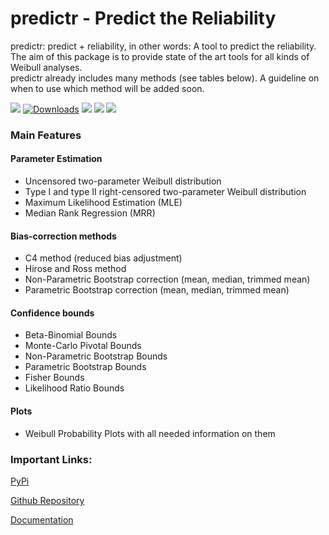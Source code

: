 # predictr - Predict the Reliability

predictr: predict + reliability, in other words: A tool to predict the reliability.<br>
The aim of this package is to provide state of the art tools for all kinds of Weibull analyses. <br>
predictr already includes many methods (see tables below). A guideline on when to use which method will be added soon.

![](https://img.shields.io/pypi/v/predictr?color=blue&style=flat&label=pypi)
[![Downloads](https://pepy.tech/badge/predictr)](https://pepy.tech/project/predictr)
![](https://img.shields.io/pypi/pyversions/predictr)
![](https://img.shields.io/pypi/l/predictr)
![](https://img.shields.io/github/stars/tvtoglu/predictr?style=flat)

### Main Features
#### Parameter Estimation

- Uncensored two-parameter Weibull distribution
- Type I and type II right-censored two-parameter Weibull distribution
- Maximum Likelihood Estimation (MLE)
- Median Rank Regression (MRR)

#### Bias-correction methods

- C4 method (reduced bias adjustment)
- Hirose and Ross method
- Non-Parametric Bootstrap correction (mean, median, trimmed mean)
- Parametric Bootstrap correction (mean, median, trimmed mean)

#### Confidence bounds

- Beta-Binomial Bounds
- Monte-Carlo Pivotal Bounds
- Non-Parametric Bootstrap Bounds
- Parametric Bootstrap Bounds
- Fisher Bounds
- Likelihood Ratio Bounds

#### Plots

- Weibull Probability Plots with all needed information on them

### Important Links:
[PyPi](https://pypi.org/project/predictr/)

[Github Repository](https://github.com/tvtoglu/predictr)


[Documentation](https://tvtoglu.github.io/predictr/)
